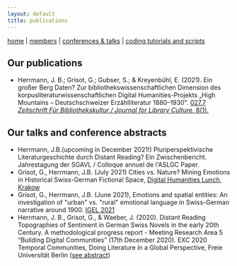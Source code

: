 ```yaml
---
layout: default
title: publications
---
```


[home](index.md) | [members](members.md) | [conferences & talks](conf_talks.md) | [coding tutorials and scripts](sa_coding.md)

## Our publications

  - Herrmann, J. B.; Grisot, G.; Gubser, S.; & Kreyenbühl, E. (2021). Ein großer Berg Daten? Zur bibliothekswissenschaftlichen Dimension des korpusliteraturwissenschaftlichen Digital Humanities-Projekts „High Mountains – Deutschschweizer Erzählliteratur 1880–1930". [027.7 *Zeitschrift Für Bibliothekskultur / Journal for Library Culture*, 8(1).](https://doi.org/10.21428/1bfadeb6.6e2feff6)

## Our talks and conference abstracts

  - Herrmann, J.B.(upcoming in December 2021!) Pluriperspektivische Literaturgeschichte durch Distant Reading? Ein Zwischenbericht. Jahrestagung der SGAVL / Colloque annuel de l'ASLGC Paper.
  - Grisot, G., Herrmann, J.B. (July 2021) Cities vs. Nature? Mining Emotions in Historical Swiss-German Fictional Space, [Digital Humanities Lunch, Krakow](https://dhlunch.ijp.pan.pl/en/09-07-2021/)
  - Grisot, G., Herrmann, J.B. (June 2021), Emotions and spatial entities: An investigation of "urban" vs. "rural" emotional language in Swiss-German narrative around 1900. [IGEL 2021](https://www.liverpool.ac.uk/english/our-events/igel2021/)
  - Herrmann, J. B., Grisot, G., & Waeber, J. (2020). Distant Reading Topographies of Sentiment in German Swiss Novels in the early 20th Century. A methodological progress report - Meeting Research Area 5 “Building Digital Communities” (17th December 2020). EXC 2020 Temporal Communities, Doing Literature in a Global Perspective, Freie Universität Berlin ([see abstract](docs/Abstract_Herrmann_Grisot_Waeber_2020.pdf))
